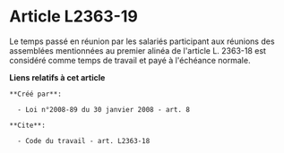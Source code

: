 # Article L2363-19

Le temps passé en réunion par les salariés participant aux réunions des assemblées mentionnées au premier alinéa de l'article
L. 2363-18 est considéré comme temps de travail et payé à l'échéance normale.

**Liens relatifs à cet article**

	**Créé par**:

	  - Loi n°2008-89 du 30 janvier 2008 - art. 8

	**Cite**:

	  - Code du travail - art. L2363-18
